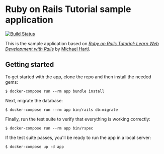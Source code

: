 # Ruby on Rails Tutorial sample application

[![Build Status](https://travis-ci.org/cheezenaan/sample_app_rev4.svg?branch=master)](https://travis-ci.org/cheezenaan/sample_app_rev4)

This is the sample application based on
[_Ruby on Rails Tutorial:
Learn Web Development with Rails_](http://www.railstutorial.org/)
by [Michael Hartl](http://www.michaelhartl.com/).

## Getting started

To get started with the app, clone the repo and then install the needed gems:

```
$ docker-compose run --rm app bundle install
```

Next, migrate the database:

```
$ docker-compose run --rm app bin/rails db:migrate
```

Finally, run the test suite to verify that everything is working correctly:

```
$ docker-compose run --rm app bin/rspec
```

If the test suite passes, you'll be ready to run the app in a local server:

```
$ docker-compose up -d app
```
